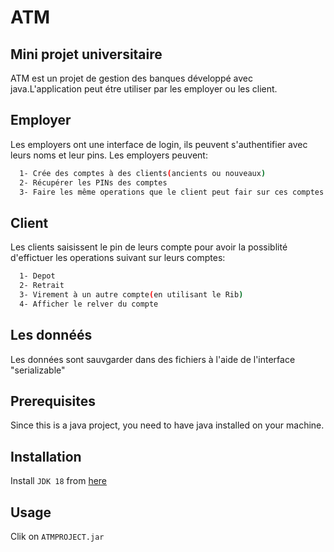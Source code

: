 # ATM
## Mini projet universitaire 

ATM est un projet de gestion des banques développé avec java.L'application peut étre utiliser par les employer ou les client.

## Employer

Les employers ont une interface de login, ils peuvent s'authentifier avec leurs noms et leur pins.
Les employers peuvent: 

```bash
  1- Crée des comptes à des clients(ancients ou nouveaux)
  2- Récupérer les PINs des comptes
  3- Faire les même operations que le client peut fair sur ces comptes
```

## Client
Les clients saisissent le pin de leurs compte pour avoir la possiblité d'effictuer les operations suivant sur leurs comptes:
```bash
  1- Depot
  2- Retrait
  3- Virement à un autre compte(en utilisant le Rib)
  4- Afficher le relver du compte
```


## Les donnéés
Les données sont sauvgarder dans des fichiers à l'aide de l'interface "serializable"


## Prerequisites
Since this is a java project, you need to have java installed on your machine.

## Installation
Install `JDK 18` from [here](https://www.oracle.com/java/technologies/downloads/#java18)


## Usage
Clik on `ATMPROJECT.jar`
